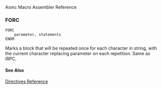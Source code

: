 Asmc Macro Assembler Reference

### FORC

    FORC
        parameter, statements
    ENDM

Marks a block that will be repeated once for each character in string, with the current character replacing parameter on each repetition. Same as IRPC.

#### See Also

[Directives Reference](readme.md)